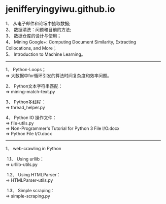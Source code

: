 # jenifferyingyiwu.github.io
<title>
Part I.  &nbsp;&nbsp;从电子邮件和论坛中抽取数据
</title>
<p>
1、&nbsp;从电子邮件和论坛中抽取数据;<br/>
2、&nbsp;数据清洗：问题和目前的方法;<br/>
3、&nbsp;数据仓库的设计与使用；<br/>
4、&nbsp;Mining Google+: Computing Document Similarity, Extracting Collocations, and More；<br/>
5、&nbsp;Introduction to Machine Learning。<br/>
</p>
<hr/>
<title>
Part II. &nbsp;&nbsp;Problems encountered in the work
</title>
<p>
1、&nbsp;Python-Loops；<br/>
=> 大数据中for循环引发的算法时间复杂度和效率问题。
</p>
<p>
2、&nbsp;Python文本字符串匹配：<br/>
=> mining-match-text.py
</p>
<p>
3、&nbsp;Python多线程：<br/>
=> thread_helper.py 
</p>
<p>
4、&nbsp;Python IO 操作文件：<br/>
=> file-utils.py <br/>
=> Non-Programmer's Tutorial for Python 3 File I/O.docx <br/>
=> Python File I/O.docx
</p>
<hr/>
<title>
Part III.  &nbsp;&nbsp;Journal Papers
</title>
<p>
1、&nbsp;web-crawling in Python 
</p>
<p>
&nbsp;1.1、&nbsp;Using urllib：<br/>
=> urllib-utils.py
</p>
<p>
&nbsp;1.2、&nbsp;Using HTMLParser： <br/>
=> HTMLParser-utils.py
</p>
<p>
&nbsp;1.3、&nbsp;Simple scraping：<br/>
=> simple-scraping.py
</p>

